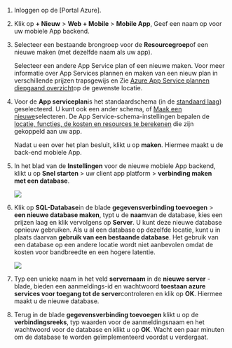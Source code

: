 1. Inloggen op de [Portal Azure].

2. Klik op **+ Nieuw** > **Web + Mobile** > **Mobile App**, Geef een naam op voor uw mobiele App backend.

3. Selecteer een bestaande brongroep voor de **Resourcegroep**of een nieuwe maken (met dezelfde naam als uw app). 
 
    Selecteer een andere App Service plan of een nieuwe maken. Voor meer informatie over App Services plannen en maken van een nieuw plan in verschillende prijzen trapsgewijs en Zie [Azure App Service plannen diepgaand overzicht](../articles/app-service/azure-web-sites-web-hosting-plans-in-depth-overview.md)op de gewenste locatie.

4. Voor de **App serviceplan**is het standaardschema (in de [standaard laag](https://azure.microsoft.com/pricing/details/app-service/)) geselecteerd. U kunt ook een ander schema, of [Maak een nieuwe](../app-service/azure-web-sites-web-hosting-plans-in-depth-overview.md#create-an-app-service-plan)selecteren. De App Service-schema-instellingen bepalen de [locatie, functies, de kosten en resources te berekenen](https://azure.microsoft.com/pricing/details/app-service/) die zijn gekoppeld aan uw app. 

    Nadat u een over het plan besluit, klikt u op **maken**. Hiermee maakt u de back-end mobiele App. 
    
6. In het blad van de **Instellingen** voor de nieuwe mobiele App backend, klikt u op **Snel starten** > uw client app platform > **verbinding maken met een database**. 

    ![](./media/app-service-mobile-dotnet-backend-create-new-service/dotnet-backend-create-data-connection.png)

7. Klik op **SQL-Database**in de blade **gegevensverbinding toevoegen**  > **een nieuwe database maken**, typt u de **naam**van de database, kies een prijzen laag en klik vervolgens op **Server**.  U kunt deze nieuwe database opnieuw gebruiken. Als u al een database op dezelfde locatie, kunt u in plaats daarvan **gebruik van een bestaande database**. Het gebruik van een database op een andere locatie wordt niet aanbevolen omdat de kosten voor bandbreedte en een hogere latentie.
 
    ![](./media/app-service-mobile-dotnet-backend-create-new-service/dotnet-backend-create-db.png)

8. Typ een unieke naam in het veld **servernaam** in de **nieuwe server** -blade, bieden een aanmeldings-id en wachtwoord **toestaan azure services voor toegang tot de server**controleren en klik op **OK**. Hiermee maakt u de nieuwe database.

9. Terug in de blade **gegevensverbinding toevoegen** klikt u op de **verbindingsreeks**, typ waarden voor de aanmeldingsnaam en het wachtwoord voor de database en klikt u op **OK**. Wacht een paar minuten om de database te worden geïmplementeerd voordat u verdergaat.

<!-- URLs. -->
[Azure Portal]: https://portal.azure.com/
